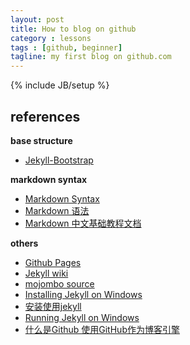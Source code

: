 ```yaml
---
layout: post
title: How to blog on github
category : lessons
tags : [github, beginner]
tagline: my first blog on github.com
---
```

{% include JB/setup %}

## references
**base structure**  
+ [Jekyll-Bootstrap](http://jekyllbootstrap.com/)

**markdown syntax**  
+ [Markdown Syntax](http://daringfireball.net/projects/markdown/syntax)
+ [Markdown 语法](http://markdown.tw/)
+ [Markdown 中文基础教程文档](http://opengit.org/open/?f=source_markdown-basics)

**others**  
+ [Github Pages](http://pages.github.com/)
+ [Jekyll wiki](https://github.com/mojombo/jekyll/wiki)
+ [mojombo source](https://github.com/mojombo/mojombo.github.com)
+ [Installing Jekyll on Windows](http://mahoney.io/2011/12/12/installing-jekyll-on-windows/)
+ [安装使用jekyll](http://www.feelapi.com/archives/324)
+ [Running Jekyll on Windows](http://www.madhur.co.in/blog/2011/09/01/runningjekyllwindows.html)
+ [什么是Github 使用GitHub作为博客引擎](http://www.kuqin.com/managetool/20111231/317001.html)
